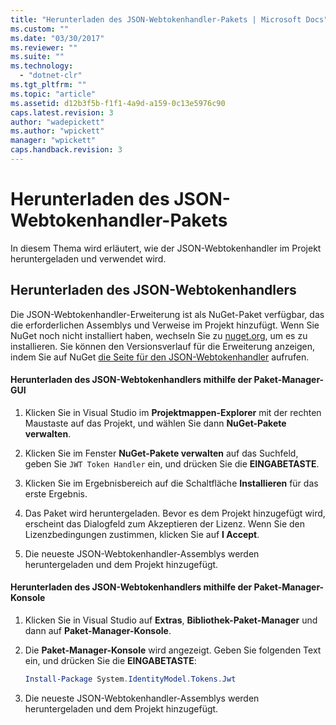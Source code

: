 ```yaml
---
title: "Herunterladen des JSON-Webtokenhandler-Pakets | Microsoft Docs"
ms.custom: ""
ms.date: "03/30/2017"
ms.reviewer: ""
ms.suite: ""
ms.technology: 
  - "dotnet-clr"
ms.tgt_pltfrm: ""
ms.topic: "article"
ms.assetid: d12b3f5b-f1f1-4a9d-a159-0c13e5976c90
caps.latest.revision: 3
author: "wadepickett"
ms.author: "wpickett"
manager: "wpickett"
caps.handback.revision: 3
---
```

# Herunterladen des JSON-Webtokenhandler-Pakets
In diesem Thema wird erläutert, wie der JSON\-Webtokenhandler im Projekt heruntergeladen und verwendet wird.  
  
## Herunterladen des JSON\-Webtokenhandlers  
 Die JSON\-Webtokenhandler\-Erweiterung ist als NuGet\-Paket verfügbar, das die erforderlichen Assemblys und Verweise im Projekt hinzufügt.  Wenn Sie NuGet noch nicht installiert haben, wechseln Sie zu [nuget.org](http://nuget.org), um es zu installieren.  Sie können den Versionsverlauf für die Erweiterung anzeigen, indem Sie auf NuGet [die Seite für den JSON\-Webtokenhandler](http://www.nuget.org/packages/System.IdentityModel.Tokens.Jwt/) aufrufen.  
  
#### Herunterladen des JSON\-Webtokenhandlers mithilfe der Paket\-Manager\-GUI  
  
1.  Klicken Sie in Visual Studio im **Projektmappen\-Explorer** mit der rechten Maustaste auf das Projekt, und wählen Sie dann **NuGet\-Pakete verwalten**.  
  
2.  Klicken Sie im Fenster **NuGet\-Pakete verwalten** auf das Suchfeld, geben Sie `JWT Token Handler` ein, und drücken Sie die **EINGABETASTE**.  
  
3.  Klicken Sie im Ergebnisbereich auf die Schaltfläche **Installieren** für das erste Ergebnis.  
  
4.  Das Paket wird heruntergeladen.  Bevor es dem Projekt hinzugefügt wird, erscheint das Dialogfeld zum Akzeptieren der Lizenz.  Wenn Sie den Lizenzbedingungen zustimmen, klicken Sie auf **I Accept**.  
  
5.  Die neueste JSON\-Webtokenhandler\-Assemblys werden heruntergeladen und dem Projekt hinzugefügt.  
  
#### Herunterladen des JSON\-Webtokenhandlers mithilfe der Paket\-Manager\-Konsole  
  
1.  Klicken Sie in Visual Studio auf **Extras**, **Bibliothek\-Paket\-Manager** und dann auf **Paket\-Manager\-Konsole**.  
  
2.  Die **Paket\-Manager\-Konsole** wird angezeigt.  Geben Sie folgenden Text ein, und drücken Sie die **EINGABETASTE**:  
  
    ```powershell  
    Install-Package System.IdentityModel.Tokens.Jwt  
    ```  
  
3.  Die neueste JSON\-Webtokenhandler\-Assemblys werden heruntergeladen und dem Projekt hinzugefügt.